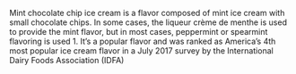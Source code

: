 Mint chocolate chip ice cream is a flavor composed of mint ice cream with small chocolate chips. In some cases, the liqueur crème de menthe is used to provide the mint flavor, but in most cases, peppermint or spearmint flavoring is used 1. It’s a popular flavor and was ranked as America’s 4th most popular ice cream flavor in a July 2017 survey by the International Dairy Foods Association (IDFA)